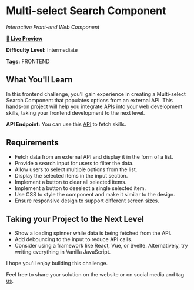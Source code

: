 # Multi-select Search Component

_Interactive Front-end Web Component_

[**🚀 Live Preview**](https://multi-select-search.netlify.app/)

**Difficulty Level:** Intermediate

**Tags:** FRONTEND

## What You'll Learn

In this frontend challenge, you'll gain experience in creating a Multi-select Search Component that populates options from an external API. This hands-on project will help you integrate APIs into your web development skills, taking your frontend development to the next level.

**API Endpoint:** You can use this [API](https://api.stackexchange.com/docs/tags) to fetch skills.

## Requirements

- Fetch data from an external API and display it in the form of a list.
- Provide a search input for users to filter the data.
- Allow users to select multiple options from the list.
- Display the selected items in the input section.
- Implement a button to clear all selected items.
- Implement a button to deselect a single selected item.
- Use CSS to style the component and make it similar to the design.
- Ensure responsive design to support different screen sizes.

## Taking your Project to the Next Level

- Show a loading spinner while data is being fetched from the API.
- Add debouncing to the input to reduce API calls.
- Consider using a framework like React, Vue, or Svelte. Alternatively, try writing everything in Vanilla JavaScript.

I hope you'll enjoy building this challenge.

Feel free to share your solution on the website or on social media and tag [us](https://twitter.com/codingspace30).
